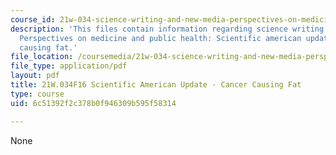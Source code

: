 ```yaml
---
course_id: 21w-034-science-writing-and-new-media-perspectives-on-medicine-and-public-health-fall-2016
description: 'This files contain information regarding science writing and new media:
  Perspectives on medicine and public health: Scientific american update - cancer
  causing fat.'
file_location: /coursemedia/21w-034-science-writing-and-new-media-perspectives-on-medicine-and-public-health-fall-2016/6c51392f2c378b0f946309b595f58314_MIT21W_034F16_CancerCausi.pdf
file_type: application/pdf
layout: pdf
title: 21W.034F16 Scientific American Update - Cancer Causing Fat
type: course
uid: 6c51392f2c378b0f946309b595f58314

---
```

None